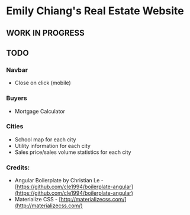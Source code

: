 # Emily Chiang's Real Estate Website

## WORK IN PROGRESS

## TODO

### Navbar
* Close on click (mobile)

### Buyers
* Mortgage Calculator

### Cities
* School map for each city
* Utility information for each city
* Sales price/sales volume statistics for each city

### Credits:
* Angular Boilerplate by Christian Le - [https://github.com/cle1994/boilerplate-angular](https://github.com/cle1994/boilerplate-angular)
* Materialize CSS - [http://materializecss.com/](http://materializecss.com/)
